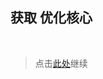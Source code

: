 ## 获取 优化核心

<br />

> 点击[此处](https://github.com/SIRT43/REmk_Optimization-Core/releases/download/1.17.1/Optimization-Core-1.17.1_1.0.0_fabric+forge.zip)继续